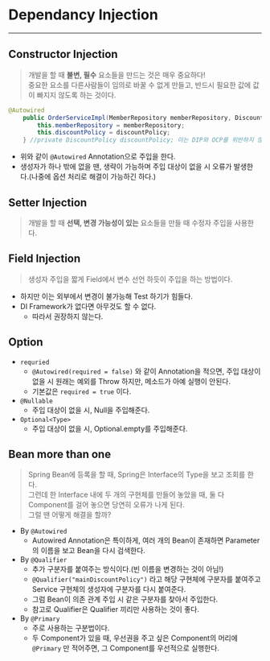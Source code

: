 # Dependancy Injection
---
## Constructor Injection
> 개발을 할 때 __불변, 필수__ 요소들을 만드는 것은 매우 중요하다!  
> 중요한 요소를 다른사람들이 임의로 바꿀 수 없게 만들고, 반드시 필요한 값에 값이 빠지지 않도록 하는 것이다.    
```java
@Autowired
    public OrderServiceImpl(MemberRepository memberRepository, DiscountPolicy discountPolicy) {
        this.memberRepository = memberRepository;
        this.discountPolicy = discountPolicy;
    } //private DiscountPolicy discountPolicy; 이는 DIP와 OCP를 위반하지 않는다, 하지만 NPE가 발생!
```
- 위와 같이 ```@Autowired``` Annotation으로 주입을 한다.
- 생성자가 하나 밖에 없을 땐, 생략이 가능하며 주입 대상이 없을 시 오류가 발생한다.(나중에 옵션 처리로 해결이 가능하긴 하다.)

## Setter Injection
> 개발을 할 때 __선택, 변경 가능성이 있는__ 요소들을 만들 때 수정자 주입을 사용한다.  

## Field Injection
> 생성자 주입을 짧게 Field에서 변수 선언 하듯이 주입을 하는 방법이다.  
- 하지만 이는 외부에서 변경이 불가능해 Test 하기가 힘들다.
- DI Framework가 없다면 아무것도 할 수 없다.
  - 따라서 권장하지 않는다.

## Option
- ```requried```
    - ```@Autowired(required = false)``` 와 같이 Annotation을 적으면, 주입 대상이 없을 시 원래는 예외를 Throw 하지만, 메소드가 아예 실행이 안된다.
    - 기본값은 ```required = true``` 이다.
- ```@Nullable```
    - 주입 대상이 없을 시, Null을 주입해준다.
- ```Optional<Type>```
    - 주입 대상이 없을 시, Optional.empty를 주입해준다.

## Bean more than one
> Spring Bean에 등록을 할 때, Spring은 Interface의 Type을 보고 조회를 한다.  
> 그런데 한 Interface 내에 두 개의 구현체를 만들어 놓았을 때, 둘 다 Component를 걸어 놓으면 당연히 오류가 나게 된다.  
> 그럴 땐 어떻게 해결을 할까?  
- By ```@Autowired```
    - Autowired Annotation은 특이하게, 여러 개의 Bean이 존재하면 Parameter의 이름을 보고 Bean을 다시 검색한다.
- By ```@Qualifier```
    - 추가 구분자를 붙여주는 방식이다.(빈 이름을 변경하는 것이 아님!)
    - ```@Qualifier("mainDiscountPolicy")``` 라고 해당 구현체에 구분자를 붙여주고 Service 구현체의 생성자에 구분자를 다시 붙여준다.
    - 그럼 Bean이 의존 관계 주입 시 같은 구분자를 찾아서 주입한다.
    - 참고로 Qualifier은 Qualifier 끼리만 사용하는 것이 좋다.
- By ```@Primary```
    - 주로 사용하는 구분법이다.
    - 두 Component가 있을 때, 우선권을 주고 싶은 Component의 머리에 ```@Primary``` 만 적어주면, 그 Component를 우선적으로 실행한다.
